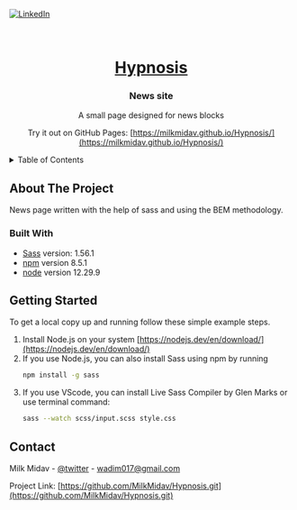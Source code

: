 <a name="readme-top"></a>

[![LinkedIn][linkedin-shield]][linkedin-url]

<!-- PROJECT LOGO -->
<br />
<div align="center">
  <a href="https://github.com/MilkMidav/Hypnosis.git">
    <h1><b>Hypnosis</b></h1></a>

<h3 align="center">News site</h3>

  <p align="center">
    A small page designed for news blocks
  </p>
  <p align="center">

Try it out on GitHub Pages: [https://milkmidav.github.io/Hypnosis/](https://milkmidav.github.io/Hypnosis/)

  </p>
</div>
<!-- TABLE OF CONTENTS -->
<details>
  <summary>Table of Contents</summary>
  <ol>
    <li>
      <a href="#about-the-project">About The Project</a>
      <ul>
        <li><a href="#built-with">Built With</a></li>
      </ul>
    </li>
    <li><a href="#getting-started">Getting Started</a></li>
    <li><a href="#contributing">Contributing</a></li>
    <li><a href="#contact">Contact</a></li>
  </ol>
</details>

<!-- ABOUT THE PROJECT -->

## About The Project

News page written with the help of sass and using the BEM methodology.

### Built With

- [Sass] version: 1.56.1
- [npm] version 8.5.1
- [node] version 12.29.9

<!-- GETTING STARTED -->

## Getting Started

To get a local copy up and running follow these simple example steps.

1. Install Node.js on your system [https://nodejs.dev/en/download/](https://nodejs.dev/en/download/)
2. If you use Node.js, you can also install Sass using npm by running
   ```sh
   npm install -g sass
   ```
3. If you use VScode, you can install Live Sass Compiler by Glen Marks or use terminal command:
   ```sh
   sass --watch scss/input.scss style.css
   ```

<!-- CONTACT -->

## Contact

Milk Midav - [@twitter](https://twitter.com/MilkMidav) - wadim017@gmail.com

Project Link: [https://github.com/MilkMidav/Hypnosis.git](https://github.com/MilkMidav/Hypnosis.git)

<!-- MARKDOWN LINKS & IMAGES -->
<!-- https://www.markdownguide.org/basic-syntax/#reference-style-links -->

[bem]: https://ru.bem.info/
[sass]: https://sass-lang.com/
[npm]: https://www.npmjs.com/
[node]: https://nodejs.org/en/
[linkedin-url]: https://www.linkedin.com/in/milk-midav-878b57258/
[linkedin-shield]: https://img.shields.io/badge/-LinkedIn-black.svg?style=for-the-badge&logo=linkedin&colorB=555
